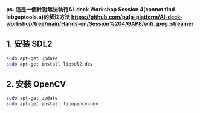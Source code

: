 **ps. 這是一個針對無法執行AI-deck Workshop Session 4(cannot find labgaptools.a)的解決方法 
https://github.com/pulp-platform/AI-deck-workshop/tree/main/Hands-on/Session%204/GAP8/wifi_jpeg_streamer**

## 1. 安装 SDL2
```bash
sudo apt-get update
sudo apt-get install libsdl2-dev
```
## 2. 安装 OpenCV
```bash
sudo apt-get update
sudo apt-get install libopencv-dev
```
